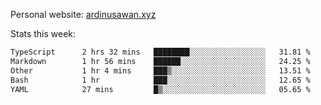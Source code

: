 Personal website: [ardinusawan.xyz](https://ardinusawan.xyz)

Stats this week:
<!--START_SECTION:waka-->

```txt
TypeScript      2 hrs 32 mins   ████████░░░░░░░░░░░░░░░░░   31.81 %
Markdown        1 hr 56 mins    ██████░░░░░░░░░░░░░░░░░░░   24.25 %
Other           1 hr 4 mins     ███▒░░░░░░░░░░░░░░░░░░░░░   13.51 %
Bash            1 hr            ███░░░░░░░░░░░░░░░░░░░░░░   12.65 %
YAML            27 mins         █▒░░░░░░░░░░░░░░░░░░░░░░░   05.65 %
```

<!--END_SECTION:waka-->
